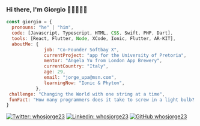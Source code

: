 ### Hi there, I'm Giorgio 👋🏻👨🏻‍💻

<!--
**whosjorge23/whosjorge23** is a ✨ _special_ ✨ repository because its `README.md` (this file) appears on your GitHub profile.

- 🔭 I’m currently working on an app for the University of Pretoria.
- 🌱 I’m currently learning Ionic.
- 👯 I’m looking to collaborate on Swift and Javascript.
- 🤔 I’m looking for help with Ionic.
- 💬 Ask me about anything.
- 📫 How to reach me: jorge_upa@msn.com.
- ⚡ Fun fact: How many programmers does it take to screw in a light bulb? ... None. It's a hardware problem.
- 😄 Pronouns: ...
-->

```javascript
const giorgio = {
  pronouns: "he" | "him",
  code: [Javascript, Typescript, HTML, CSS, Swift, PHP, Dart],
  tools: [React, Flutter, Node, XCode, Ionic, Flutter, AR-KIT],
  aboutMe: {
              job: "Co-Founder Softbay X",
              currentProject: "app for the University of Pretoria",
              mentor: "Angela Yu from London App Brewery",
              currentCountry: "Italy",
              age: 29,
              email: "jorge_upa@msn.com",
              learningNow: "Ionic & Phyton",
           },
 challenge: "Changing the World with one string at a time",
 funFact: "How many programmers does it take to screw in a light bulb? ... None. It's a hardware problem."
}
```

[![Twitter: whosjorge23](https://img.shields.io/twitter/follow/whosjorge23?style=social)](https://twitter.com/whosjorge23)
[![Linkedin: whosjorge23](https://img.shields.io/badge/-whosjorge23-blue?style=flat-square&logo=Linkedin&logoColor=white&link=https://www.linkedin.com/in/giorgio-maria-giannotta/)](https://www.linkedin.com/in/giorgio-maria-giannotta/)
[![GitHub whosjorge23](https://img.shields.io/github/followers/whosjorge23?label=follow&style=social)](https://github.com/whosjorge23)
